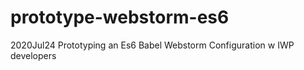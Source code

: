 # prototype-webstorm-es6
2020Jul24 Prototyping an Es6 Babel Webstorm Configuration w IWP developers
